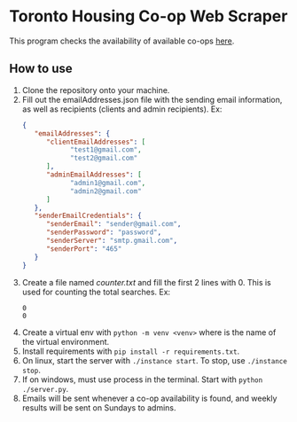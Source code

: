 # Toronto Housing Co-op Web Scraper

This program checks the availability of available co-ops [here](https://co-ophousingtoronto.coop/resources/find-a-coop/).

## How to use

1. Clone the repository onto your machine.
1. Fill out the emailAddresses.json file with the sending email information, as well as recipients (clients and admin recipients). 
   Ex:
   ```json
   {
      "emailAddresses": {
         "clientEmailAddresses": [
               "test1@gmail.com",
               "test2@gmail.com"
         ],
         "adminEmailAddresses": [
               "admin1@gmail.com",
               "admin2@gmail.com"
         ]        
      },
      "senderEmailCredentials": {
         "senderEmail": "sender@gmail.com",
         "senderPassword": "password",
         "senderServer": "smtp.gmail.com",
         "senderPort": "465"
      }
   }

   ```
1. Create a file named _counter.txt_ and fill the first 2 lines with 0. This is used for counting the total searches.
   Ex:
   ```
   0
   0
   ```
1. Create a virtual env with `python -m venv <venv>` where _<venv>_ is the name of the virtual environment.
1. Install requirements with `pip install -r requirements.txt`.
1. On linux, start the server with `./instance start`. To stop, use `./instance stop`.
1. If on windows, must use process in the terminal. Start with `python ./server.py`.
1. Emails will be sent whenever a co-op availability is found, and weekly results will be sent on Sundays to admins.
